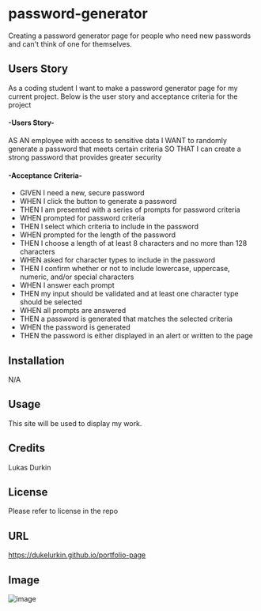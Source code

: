# password-generator
Creating a password generator page for people who need new passwords and can't think of one for themselves.




## Users Story
As a coding student I want to make a password generator page for my current project. 
Below is the user story and acceptance criteria for the project

#### -Users Story-
AS AN employee with access to sensitive data
I WANT to randomly generate a password that meets certain criteria
SO THAT I can create a strong password that provides greater security

#### -Acceptance Criteria-

* GIVEN I need a new, secure password
* WHEN I click the button to generate a password
* THEN I am presented with a series of prompts for password criteria
* WHEN prompted for password criteria
* THEN I select which criteria to include in the password
* WHEN prompted for the length of the password
* THEN I choose a length of at least 8 characters and no more than 128 characters
* WHEN asked for character types to include in the password
* THEN I confirm whether or not to include lowercase, uppercase, numeric, and/or special characters
* WHEN I answer each prompt
* THEN my input should be validated and at least one character type should be selected
* WHEN all prompts are answered
* THEN a password is generated that matches the selected criteria
* WHEN the password is generated
* THEN the password is either displayed in an alert or written to the page




## Installation

N/A

## Usage

This site will be used to display my work.

## Credits

Lukas Durkin

## License
Please refer to license in the repo

## URL
https://dukelurkin.github.io/portfolio-page

## Image
![image](./assets/images/portfolio-page-image.png)

